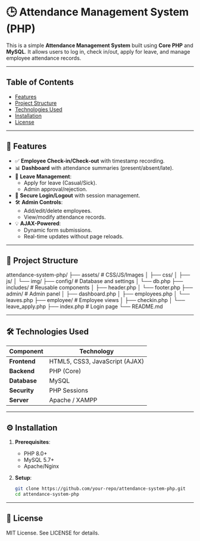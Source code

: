# 🕒 Attendance Management System (PHP)

This is a simple **Attendance Management System** built using **Core PHP** and **MySQL**. It allows users to log in, check in/out, apply for leave, and manage employee attendance records.

---

## Table of Contents
- [Features](#-features)
- [Project Structure](#-project-structure)
- [Technologies Used](#-technologies-used)
- [Installation](#-installation)
- [License](#-license)

---


## 🚀 Features

- ✅ **Employee Check-in/Check-out** with timestamp recording.
- 📊 **Dashboard** with attendance summaries (present/absent/late).
- 📝 **Leave Management**:
  - Apply for leave (Casual/Sick).
  - Admin approval/rejection.
- 🔐 **Secure Login/Logout** with session management.
- 🛠 **Admin Controls**:
  - Add/edit/delete employees.
  - View/modify attendance records.
- 💡 **AJAX-Powered**:
  - Dynamic form submissions.
  - Real-time updates without page reloads.
---

## 📁 Project Structure
attendance-system-php/
├── assets/ # CSS/JS/Images
│ ├── css/
│ ├── js/
│ └── img/
├── config/ # Database and settings
│ └── db.php
├── includes/ # Reusable components
│ ├── header.php
│ └── footer.php
├── admin/ # Admin panel
│ ├── dashboard.php
│ ├── employees.php
│ └── leaves.php
├── employee/ # Employee views
│ ├── checkin.php
│ └── leave_apply.php
├── index.php # Login page
└── README.md

---

## 🛠 Technologies Used
| Component       | Technology               |
|-----------------|--------------------------|
| **Frontend**    | HTML5, CSS3, JavaScript (AJAX) |
| **Backend**     | PHP (Core)               |
| **Database**    | MySQL                    |
| **Security**    | PHP Sessions             |
| **Server**      | Apache / XAMPP           |

---

## ⚙️ Installation
1. **Prerequisites**:
   - PHP 8.0+
   - MySQL 5.7+
   - Apache/Nginx

2. **Setup**:
   ```bash
   git clone https://github.com/your-repo/attendance-system-php.git
   cd attendance-system-php
---
 ##  📜 License
MIT License. See LICENSE for details.


